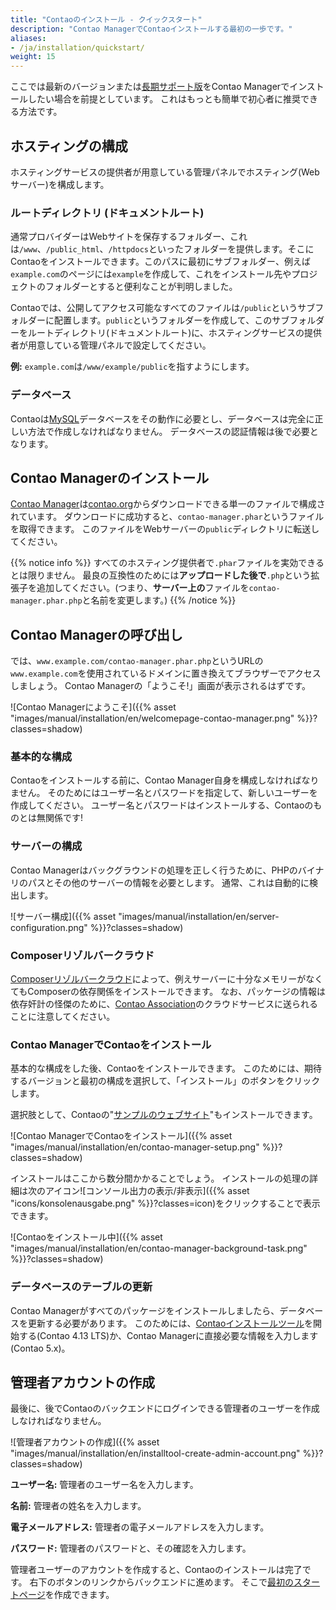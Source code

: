 ```yaml
---
title: "Contaoのインストール - クイックスタート"
description: "Contao ManagerでContaoインストールする最初の一歩です。"
aliases:
- /ja/installation/quickstart/
weight: 15
---
```


ここでは最新のバージョンまたは[長期サポート版](https://docs.contao.org/manual/en/installation/update-contao/#long-term-support-versions)をContao Managerでインストールしたい場合を前提としています。
これはもっとも簡単で初心者に推奨できる方法です。

## ホスティングの構成

ホスティングサービスの提供者が用意している管理パネルでホスティング(Webサーバー)を構成します。

### ルートディレクトリ (ドキュメントルート)

通常プロバイダーはWebサイトを保存するフォルダー、これは`/www`、`/public_html`、`/httpdocs`といったフォルダーを提供します。そこにContaoをインストールできます。このパスに最初にサブフォルダー、例えば`example.com`のページには`example`を作成して、これをインストール先やプロジェクトのフォルダーとすると便利なことが判明しました。

Contaoでは、公開してアクセス可能なすべてのファイルは`/public`というサブフォルダーに配置します。`public`というフォルダーを作成して、このサブフォルダーをルートディレクトリ(ドキュメントルート)に、ホスティングサービスの提供者が用意している管理パネルで設定してください。

**例:** `example.com`は`/www/example/public`を指すようにします。

### データベース

Contaoは[MySQL](../../installation/system-requirements/#mysql-minimum-requirements)データベースをその動作に必要とし、データベースは完全に正しい方法で作成しなければなりません。
データベースの認証情報は後で必要となります。


## Contao Managerのインストール

[Contao Manager](../../installation/contao-manager/)は[contao.org](https://contao.org/en/download)からダウンロードできる単一のファイルで構成されています。
ダウンロードに成功すると、`contao-manager.phar`というファイルを取得できます。
このファイルをWebサーバーの`public`ディレクトリに転送してください。

{{% notice info %}}
すべてのホスティング提供者で`.phar`ファイルを実効できるとは限りません。
最良の互換性のためには<b>アップロードした後で</b>`.php`という拡張子を追加してください。(つまり、<b>サーバー上の</b>ファイルを`contao-manager.phar.php`と名前を変更します。)
{{% /notice %}}

## Contao Managerの呼び出し

では、`www.example.com/contao-manager.phar.php`というURLの`www.example.com`を使用されているドメインに置き換えてブラウザーでアクセスしましょう。
Contao Managerの「ようこそ!」画面が表示されるはずです。

![Contao Managerにようこそ]({{% asset "images/manual/installation/en/welcomepage-contao-manager.png" %}}?classes=shadow)

### 基本的な構成

Contaoをインストールする前に、Contao Manager自身を構成しなければなりません。
そのためにはユーザー名とパスワードを指定して、新しいユーザーを作成してください。
ユーザー名とパスワードはインストールする、Contaoのものとは無関係です!


### サーバーの構成

Contao Managerはバックグラウンドの処理を正しく行うために、PHPのバイナリのパスとその他のサーバーの情報を必要とします。
通常、これは自動的に検出します。

![サーバー構成]({{% asset "images/manual/installation/en/server-configuration.png" %}}?classes=shadow)


### Composerリゾルバークラウド

[Composerリゾルバークラウド](https://composer-resolver.cloud/)によって、例えサーバーに十分なメモリーがなくてもComposerの依存関係をインストールできます。
なお、パッケージの情報は依存奸計の怪傑のために、[Contao Association](https://association.contao.org/)のクラウドサービスに送られることに注意してください。


### Contao ManagerでContaoをインストール

基本的な構成をした後、Contaoをインストールできます。
このためには、期待するバージョンと最初の構成を選択して、「インストール」のボタンをクリックします。

選択肢として、Contaoの"[サンプルのウェブサイト](https://demo.contao.org/)"もインストールできます。

![Contao ManagerでContaoをインストール]({{% asset "images/manual/installation/en/contao-manager-setup.png" %}}?classes=shadow)

インストールはここから数分間かかることでしょう。
インストールの処理の詳細は次のアイコン![コンソール出力の表示/非表示]({{% asset "icons/konsolenausgabe.png" %}}?classes=icon)をクリックすることで表示できます。


![Contaoをインストール中]({{% asset "images/manual/installation/en/contao-manager-background-task.png" %}}?classes=shadow)


### データベースのテーブルの更新

Contao Managerがすべてのパッケージをインストールしましたら、データベースを更新する必要があります。
このためには、[Contaoインストールツール](../contao-installtool/)を開始する(Contao 4.13 LTS)か、Contao Managerに直接必要な情報を入力します(Contao 5.x)。


## 管理者アカウントの作成

最後に、後でContaoのバックエンドにログインできる管理者のユーザーを作成しなければなりません。

![管理者アカウントの作成]({{% asset "images/manual/installation/en/installtool-create-admin-account.png" %}}?classes=shadow)

**ユーザー名:** 管理者のユーザー名を入力します。

**名前:** 管理者の姓名を入力します。

**電子メールアドレス:** 管理者の電子メールアドレスを入力します。

**パスワード:** 管理者のパスワードと、その確認を入力します。

管理者ユーザーのアカウントを作成すると、Contaoのインストールは完了です。
右下のボタンのリンクからバックエンドに進めます。
そこで[最初のスタートページ](../../guides/add-first-index-page/)を作成できます。
